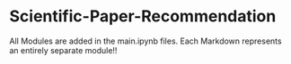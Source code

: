 # Scientific-Paper-Recommendation

All Modules are added in the main.ipynb files. Each Markdown represents an entirely separate module!!

